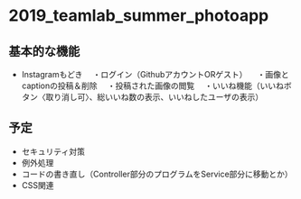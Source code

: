 # 2019_teamlab_summer_photoapp

## 基本的な機能
- Instagramもどき
　・ログイン（GithubアカウントORゲスト）
　・画像とcaptionの投稿＆削除
　・投稿された画像の閲覧
　・いいね機能（いいねボタン〈取り消し可〉、総いいね数の表示、いいねしたユーザの表示）

## 予定
- セキュリティ対策
- 例外処理
- コードの書き直し（Controller部分のプログラムをService部分に移動とか）
- CSS関連
